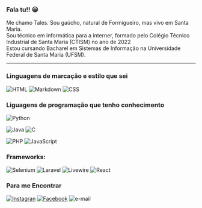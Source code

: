 ### **Fala tu!! 😀**

Me chamo Tales. Sou gaúcho, natural de Formigueiro, mas vivo em Santa Maria. <br>
Sou técnico em informática para a interner, formado pelo Colégio Técnico Industrial de Santa Maria (CTISM) no ano de 2022 <br>
Estou cursando Bacharel em Sistemas de Informação na Universidade Federal de Santa Maria (UFSM).<br>

---

### **Linguagens de marcação e estilo que sei**

![HTML](https://img.shields.io/badge/html-1?style=for-the-badge&color=red&logo=html5&logoColor=black)
![Markdown](https://img.shields.io/badge/Markdown-1?style=for-the-badge&color=black&logo=markdown&logoColor=white)
![CSS](https://img.shields.io/badge/css-1?style=for-the-badge&color=blue&logo=css3&logoColor=black)

### **Liguagens de programação que tenho conhecimento**

![Python](https://img.shields.io/badge/Python-1?style=for-the-badge&color=yellow&logo=python&logoColor=black)

![Java](https://img.shields.io/badge/java-1?style=for-the-badge&color=orange)
![C](https://img.shields.io/badge/-1?style=for-the-badge&color=inactive&logo=C&logoColor=black)

![PHP](https://img.shields.io/badge/PHP-1?style=for-the-badge&color=blueviolet&logo=php&logoColor=black)
![JavaScript](https://img.shields.io/badge/JavaScript-1?style=for-the-badge&color=yellow&logo=javascript&logoColor=black)

### **Frameworks:**

![Selenium](https://img.shields.io/badge/Selenium-1?style=for-the-badge&color=green&logo=selenium&logoColor=black)
![Laravel](https://img.shields.io/badge/Laravel-1?style=for-the-badge&color=red&logo=laravel&logoColor=black)
![Livewire](https://img.shields.io/badge/Livewire-1?style=for-the-badge&color=ff69b4&logo=livewire&logoColor=black)
![React](https://img.shields.io/badge/React-1?style=for-the-badge&color=blue&logo=react&logoColor=white)

### **Para me Encontrar**

[![Instagran](https://img.shields.io/badge/Instagram-1?style=for-the-badge&color=black&logo=instagram)](https://www.instagram.com/tales_cruzs/?hl=pt-br)
[![Facebook](https://img.shields.io/badge/Facebook-1?style=for-the-badge&color=black&logo=facebook)](https://www.facebook.com/talescs/)
![e-mail](https://img.shields.io/badge/talescruzdasilva@gmail.com-1?style=for-the-badge&color=black&logo=gmail&)
